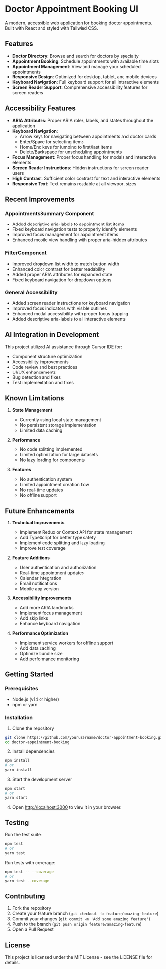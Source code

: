 # Doctor Appointment Booking UI

A modern, accessible web application for booking doctor appointments. Built with React and styled with Tailwind CSS.

## Features

- **Doctor Directory**: Browse and search for doctors by specialty
- **Appointment Booking**: Schedule appointments with available time slots
- **Appointment Management**: View and manage your scheduled appointments
- **Responsive Design**: Optimized for desktop, tablet, and mobile devices
- **Keyboard Navigation**: Full keyboard support for all interactive elements
- **Screen Reader Support**: Comprehensive accessibility features for screen readers

## Accessibility Features

- **ARIA Attributes**: Proper ARIA roles, labels, and states throughout the application
- **Keyboard Navigation**:
  - Arrow keys for navigating between appointments and doctor cards
  - Enter/Space for selecting items
  - Home/End keys for jumping to first/last items
  - Delete/Backspace for unscheduling appointments
- **Focus Management**: Proper focus handling for modals and interactive elements
- **Screen Reader Instructions**: Hidden instructions for screen reader users
- **High Contrast**: Sufficient color contrast for text and interactive elements
- **Responsive Text**: Text remains readable at all viewport sizes

## Recent Improvements

### AppointmentsSummary Component

- Added descriptive aria-labels to appointment list items
- Fixed keyboard navigation tests to properly identify elements
- Improved focus management for appointment items
- Enhanced mobile view handling with proper aria-hidden attributes

### FilterComponent

- Improved dropdown list width to match button width
- Enhanced color contrast for better readability
- Added proper ARIA attributes for expanded state
- Fixed keyboard navigation for dropdown options

### General Accessibility

- Added screen reader instructions for keyboard navigation
- Improved focus indicators with visible outlines
- Enhanced modal accessibility with proper focus trapping
- Added descriptive aria-labels to all interactive elements

## AI Integration in Development

This project utilized AI assistance through Cursor IDE for:

- Component structure optimization
- Accessibility improvements
- Code review and best practices
- UI/UX enhancements
- Bug detection and fixes
- Test implementation and fixes

## Known Limitations

1. **State Management**

   - Currently using local state management
   - No persistent storage implementation
   - Limited data caching

2. **Performance**

   - No code splitting implemented
   - Limited optimization for large datasets
   - No lazy loading for components

3. **Features**
   - No authentication system
   - Limited appointment creation flow
   - No real-time updates
   - No offline support

## Future Enhancements

1. **Technical Improvements**

   - Implement Redux or Context API for state management
   - Add TypeScript for better type safety
   - Implement code splitting and lazy loading
   - Improve test coverage

2. **Feature Additions**

   - User authentication and authorization
   - Real-time appointment updates
   - Calendar integration
   - Email notifications
   - Mobile app version

3. **Accessibility Improvements**

   - Add more ARIA landmarks
   - Implement focus management
   - Add skip links
   - Enhance keyboard navigation

4. **Performance Optimization**
   - Implement service workers for offline support
   - Add data caching
   - Optimize bundle size
   - Add performance monitoring

## Getting Started

### Prerequisites

- Node.js (v14 or higher)
- npm or yarn

### Installation

1. Clone the repository

```bash
git clone https://github.com/yourusername/doctor-appointment-booking.git
cd doctor-appointment-booking
```

2. Install dependencies

```bash
npm install
# or
yarn install
```

3. Start the development server

```bash
npm start
# or
yarn start
```

4. Open [http://localhost:3000](http://localhost:3000) to view it in your browser.

## Testing

Run the test suite:

```bash
npm test
# or
yarn test
```

Run tests with coverage:

```bash
npm test -- --coverage
# or
yarn test --coverage
```

## Contributing

1. Fork the repository
2. Create your feature branch (`git checkout -b feature/amazing-feature`)
3. Commit your changes (`git commit -m 'Add some amazing feature'`)
4. Push to the branch (`git push origin feature/amazing-feature`)
5. Open a Pull Request

## License

This project is licensed under the MIT License - see the LICENSE file for details.
